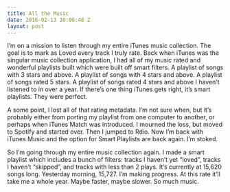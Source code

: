 ```yaml
---
title: All the Music
date: 2016-02-13 10:06:48 Z
layout: post
---
```


I’m on a mission to listen through my entire iTunes music collection. The goal is to mark as Loved every track I truly rate. Back when iTunes was the singular music collection application, I had all of my music rated and wonderful playlists built which were built off smart filters. A playlist of songs with 3 stars and above. A playlist of songs with 4 stars and above. A playlist of songs rated 5 stars. A playlist of songs rated 4 stars and above I haven’t listened to in over a year. If there’s one thing iTunes gets right, it’s smart playlists. They were perfect.

A some point, I lost all of that rating metadata. I’m not sure when, but it’s probably either from porting my playlist from one computer to another, or perhaps when iTunes Match was introduced. I mourned the loss, but moved to Spotify and started over. Then I jumped to Rdio. Now I’m back with iTunes Music and the option for Smart Playlists are back again. I’m stoked.

So I’m going through my entire music collection again. I made a smart playlist which includes a bunch of filters: tracks I haven’t yet “loved”, tracks I haven’t “skipped”, and tracks with less than 2 plays. It’s currently at 15,620 songs long. Yesterday morning, 15,727. I’m making progress. At this rate it’ll take me a whole year. Maybe faster, maybe slower. So much music. 